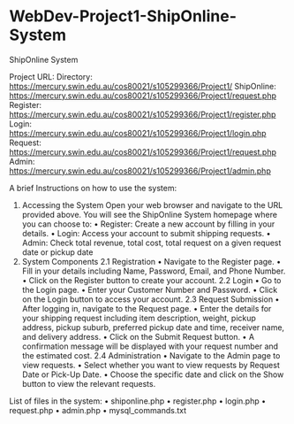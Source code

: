 # WebDev-Project1-ShipOnline-System
ShipOnline System

Project URL:
Directory: https://mercury.swin.edu.au/cos80021/s105299366/Project1/
ShipOnline: https://mercury.swin.edu.au/cos80021/s105299366/Project1/request.php
Register: https://mercury.swin.edu.au/cos80021/s105299366/Project1/register.php
Login: https://mercury.swin.edu.au/cos80021/s105299366/Project1/login.php
Request: https://mercury.swin.edu.au/cos80021/s105299366/Project1/request.php
Admin: https://mercury.swin.edu.au/cos80021/s105299366/Project1/admin.php

A brief Instructions on how to use the system:
1. Accessing the System
Open your web browser and navigate to the URL provided above. You will see the ShipOnline System homepage where you can choose to:
•	Register: Create a new account by filling in your details.
•	Login: Access your account to submit shipping requests.
•	Admin: Check total revenue, total cost, total request on a given request date or pickup date
2. System Components
2.1 Registration
•	Navigate to the Register page.
•	Fill in your details including Name, Password, Email, and Phone Number.
•	Click on the Register button to create your account.
2.2 Login
•	Go to the Login page.
•	Enter your Customer Number and Password.
•	Click on the Login button to access your account.
2.3 Request Submission
•	After logging in, navigate to the Request page.
•	Enter the details for your shipping request including item description, weight, pickup address, pickup suburb, preferred pickup date and time, receiver name, and delivery address.
•	Click on the Submit Request button.
•	A confirmation message will be displayed with your request number and the estimated cost.
2.4 Administration
•	Navigate to the Admin page to view requests.
•	Select whether you want to view requests by Request Date or Pick-Up Date.
•	Choose the specific date and click on the Show button to view the relevant requests.

List of files in the system:
•	shiponline.php
•	register.php
•	login.php
•	request.php
•	admin.php
•	mysql_commands.txt

